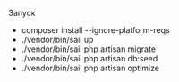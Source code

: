 Запуск

- composer install --ignore-platform-reqs
- ./vendor/bin/sail up
- ./vendor/bin/sail php artisan migrate
- ./vendor/bin/sail php artisan db:seed
- ./vendor/bin/sail php artisan optimize
